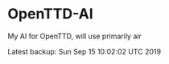 # OpenTTD-AI
My AI for OpenTTD, will use primarily air

Latest backup: Sun Sep 15 10:02:02 UTC 2019
